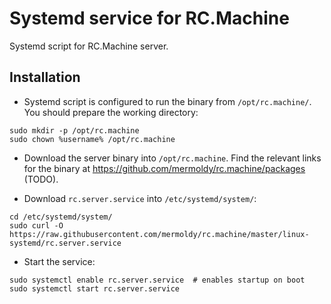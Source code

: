# Systemd service for RC.Machine

Systemd script for RC.Machine server.

## Installation

- Systemd script is configured to run the binary from ``/opt/rc.machine/``.
You should prepare the working directory:

```console
sudo mkdir -p /opt/rc.machine
sudo chown %username% /opt/rc.machine
```

- Download the server binary into ``/opt/rc.machine``. Find the relevant links for the binary at <https://github.com/mermoldy/rc.machine/packages> (TODO).

- Download `rc.server.service` into `/etc/systemd/system/`:

```console
cd /etc/systemd/system/
sudo curl -O https://raw.githubusercontent.com/mermoldy/rc.machine/master/linux-systemd/rc.server.service
```

- Start the service:

```console
sudo systemctl enable rc.server.service  # enables startup on boot
sudo systemctl start rc.server.service
```
